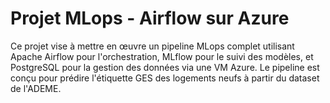 # Projet MLops - Airflow sur Azure

Ce projet vise à mettre en œuvre un pipeline MLops complet utilisant Apache Airflow pour l'orchestration, MLflow pour le suivi des modèles, et PostgreSQL pour la gestion des données via une VM Azure. Le pipeline est conçu pour prédire l'étiquette GES des logements neufs à partir du dataset de l'ADEME.

